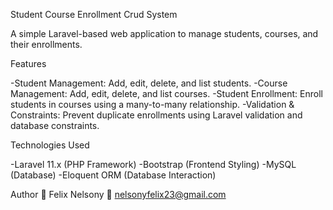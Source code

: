 Student Course Enrollment Crud System

A simple Laravel-based web application to manage students, courses, and their enrollments.

Features

-Student Management: Add, edit, delete, and list students.
-Course Management: Add, edit, delete, and list courses.
-Student Enrollment: Enroll students in courses using a many-to-many relationship.
-Validation & Constraints: Prevent duplicate enrollments using Laravel validation and database constraints.

Technologies Used

-Laravel 11.x (PHP Framework)
-Bootstrap (Frontend Styling)
-MySQL (Database)
-Eloquent ORM (Database Interaction)

Author
👤 Felix Nelsony
📧 nelsonyfelix23@gmail.com
